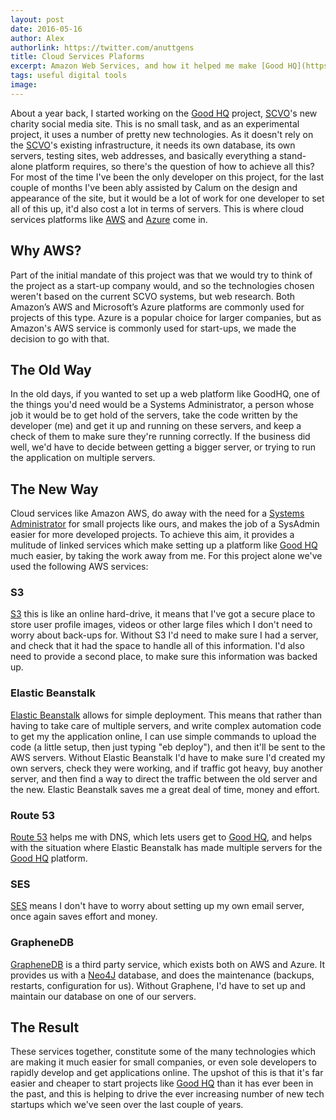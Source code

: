 ```yaml
---
layout: post
date: 2016-05-16
author: Alex
authorlink: https://twitter.com/anuttgens
title: Cloud Services Plaforms
excerpt: Amazon Web Services, and how it helped me make [Good HQ](https://goodhq.org)
tags: useful digital tools
image:
---
```


About a year back, I started working on the [Good HQ](https://goodhq.org) project, [SCVO](http://www.scvo.org.uk/)'s new charity social media site. This is no small task, and as an experimental project, it uses a number of pretty new technologies. As it doesn't rely on the [SCVO](http://www.scvo.org.uk/)'s existing infrastructure, it needs its own database, its own servers, testing sites, web addresses, and basically everything a stand-alone platform requires, so there's the question of how to achieve all this? For most of the time I've been the only developer on this project, for the last couple of months I've been ably assisted by Calum on the design and appearance of the site, but it would be a lot of work for one developer to set all of this up, it'd also cost a lot in terms of servers. This is where cloud services platforms like [AWS](https://http://aws.amazon.com/) and [Azure](https://azure.microsoft.com/) come in. 

## Why AWS?

Part of the initial mandate of this project was that we would try to think of the project as a start-up company would, and so the technologies chosen weren't based on the current SCVO systems, but web research. Both Amazon’s AWS and Microsoft’s Azure platforms are commonly used for projects of this type. Azure is a popular choice for larger companies, but as Amazon's AWS service is commonly used for start-ups, we made the decision to go with that.

## The Old Way

In the old days, if you wanted to set up a web platform like GoodHQ, one of the things you'd need would be a Systems Administrator, a person whose job it would be to get hold of the servers, take the code written by the developer (me) and get it up and running on these servers, and keep a check of them to make sure they're running correctly. If the business did well, we'd have to decide between getting a bigger server, or trying to run the application on multiple servers.

## The New Way

Cloud services like Amazon AWS, do away with the need for a [Systems Administrator](https://en.wikipedia.org/wiki/System_administrator) for small projects like ours, and makes the job of a SysAdmin easier for more developed projects. To achieve this aim, it provides a mulitude of linked services which make setting up a platform like [Good HQ](https://goodhq.org) much easier, by taking the work away from me. For this project alone we've used the following AWS services:

### S3 

[S3](https://aws.amazon.com/s3/) this is like an online hard-drive, it means that I've got a secure place to store user profile images, videos or other large files which I don't need to worry about back-ups for. Without S3 I'd need to make sure I had a server, and check that it had the space to handle all of this information. I'd also need to provide a second place, to make sure this information was backed up.

### Elastic Beanstalk

[Elastic Beanstalk](https://aws.amazon.com/elasticbeanstalk/) allows for simple deployment. This means that rather than having to take care of multiple servers, and write complex automation code to get my the application online, I can use simple commands to upload the code (a little setup, then just typing "eb deploy"), and then it'll be sent to the AWS servers. Without Elastic Beanstalk I'd have to make sure I'd created my own servers, check they were working, and if traffic got heavy, buy another server, and then find a way to direct the traffic between the old server and the new. Elastic Beanstalk saves me a great deal of time, money and effort.

### Route 53

[Route 53](https://aws.amazon.com/route53/) helps me with DNS, which lets users get to [Good HQ](https://goodhq.org), and helps with the situation where Elastic Beanstalk has made multiple servers for the [Good HQ](https://goodhq.org) platform.

### SES 

[SES](https://aws.amazon.com/ses/) means I don't have to worry about setting up my own email server, once again saves effort and money.

### GrapheneDB

[GrapheneDB](http://www.graphenedb.com/) is a third party service, which exists both on AWS and Azure. It provides us with a [Neo4J](http://neo4j.com/) database, and does the maintenance (backups, restarts, configuration for us). Without Graphene, I'd have to set up and maintain our database on one of our servers.


## The Result

These services together, constitute some of the many technologies which are making it much easier for small companies, or even sole developers to rapidly develop and get applications online. The upshot of this is that it's far easier and cheaper to start projects like [Good HQ](https://goodhq.org) than it has ever been in the past, and this is helping to drive the ever increasing number of new tech startups which we've seen over the last couple of years.
